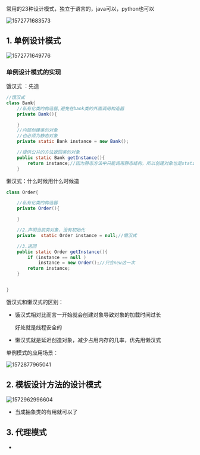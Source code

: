 常用的23种设计模式，独立于语言的，java可以，python也可以

![1572771683573](D:\徐鹏\Documents\cloud\我的坚果云\Typora\JavaNotes\JavaSE\1572771683573.png)

## 1. 单例设计模式

![1572771649776](D:\徐鹏\Documents\cloud\我的坚果云\Typora\JavaNotes\JavaSE\1572771649776.png)

### 单例设计模式的实现

饿汉式  ：先造

```java
//饿汉式
class Bank{
    //私有化类的构造器,避免在bank类的外面调用构造器
    private Bank(){

    }
    //内部创建类的对象
    //也必须为静态对象
    private static Bank instance = new Bank();

    //提供公共的方法返回类的对象
    public static Bank getInstance(){
        return instance;//因为静态方法中只能调用静态结构，所以创建对象也是static
    }
```

懒汉式：什么时候用什么时候造

```java
class Order{

    //私有化类的构造器
    private Order(){

    }

    //2.声明当前类对象，没有初始化
    private  static Order instance = null;//懒汉式

    //3.返回
    public static Order getInstance(){
        if (instance == null )
            instance = new Order();//只会new这一次
        return instance;
    }


}
```

饿汉式和懒汉式的区别：

- 饿汉式相对比而言一开始就会创建对象导致对象的加载时间过长

     好处就是线程安全的

- 懒汉式就是延迟创造对象，减少占用内存的几率，优先用懒汉式

单例模式的应用场景：

![1572877965041](D:\徐鹏\Documents\cloud\我的坚果云\Typora\JavaNotes\JavaSE\1572877965041.png)

## 2. 模板设计方法的设计模式

![1572962996604](D:\徐鹏\Documents\cloud\我的坚果云\Typora\JavaNotes\JavaSE\1572962996604.png)

- 当成抽象类的有用就可以了

## 3. 代理模式

- 



